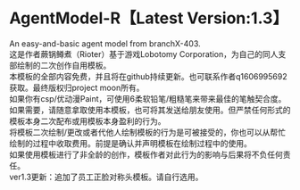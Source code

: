 # AgentModel-R【Latest Version:1.3】
An easy-and-basic agent model from branchX-403.                            
这是作者蕨锅鳟煮（Rioter）基于游戏Lobotomy Corporation，为自己的同人支部绘制的二次创作自用模板。                    
本模板的全部内容免费，并且将在github持续更新。也可联系作者q1606995692获取。最终版权归project moon所有。                
如果你有csp/优动漫Paint，可使用6柔软铅笔/粗糙笔来带来最佳的笔触契合度。                 
如果需要，请随意拿取使用本模板，也可将其发送给朋友使用。但严禁任何形式的模板本身二次配布或用模板本身盈利的行为。              
将模板二次绘制/更改或者代他人绘制模板的行为是可被接受的，你也可以从帮忙绘制的过程中收取费用。前提是确认并声明模板在绘制过程中的使用。              
如果使用模板进行了非全龄的创作，模板作者对此行为的影响与后果将不负任何责任。               
ver1.3更新：追加了员工正脸对称头模板。请自行选用。

